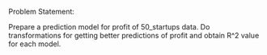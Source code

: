 Problem Statement:

Prepare a prediction model for profit of 50_startups data.
Do transformations for getting better predictions of profit and obtain R^2 value for each model.

